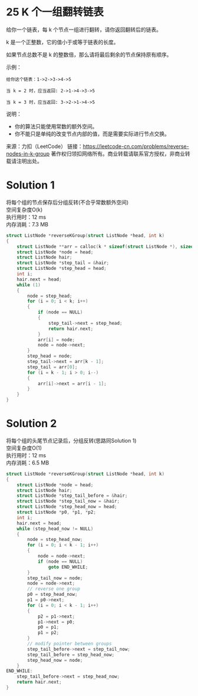 # 25 K 个一组翻转链表

给你一个链表，每 k 个节点一组进行翻转，请你返回翻转后的链表。

k 是一个正整数，它的值小于或等于链表的长度。

如果节点总数不是 k 的整数倍，那么请将最后剩余的节点保持原有顺序。

示例：
```
给你这个链表：1->2->3->4->5

当 k = 2 时，应当返回: 2->1->4->3->5

当 k = 3 时，应当返回: 3->2->1->4->5
```
说明：
+ 你的算法只能使用常数的额外空间。
+ 你不能只是单纯的改变节点内部的值，而是需要实际进行节点交换。

来源：力扣（LeetCode）
链接：https://leetcode-cn.com/problems/reverse-nodes-in-k-group
著作权归领扣网络所有。商业转载请联系官方授权，非商业转载请注明出处。

# Solution 1
将每个组的节点保存后分组反转(不合乎常数额外空间)  
空间复杂度O(k)  
执行用时：12 ms  
内存消耗：7.3 MB  
``` c
struct ListNode *reverseKGroup(struct ListNode *head, int k)
{
    struct ListNode **arr = calloc(k * sizeof(struct ListNode *), sizeof(struct ListNode *));
    struct ListNode *node = head;
    struct ListNode hair;
    struct ListNode *step_tail = &hair;
    struct ListNode *step_head = head;
    int i;
    hair.next = head;
    while (1)
    {
        node = step_head;
        for (i = 0; i < k; i++)
        {
            if (node == NULL)
            {
                step_tail->next = step_head;
                return hair.next;
            }
            arr[i] = node;
            node = node->next;
        }
        step_head = node;
        step_tail->next = arr[k - 1];
        step_tail = arr[0];
        for (i = k - 1; i > 0; i--)
        {
            arr[i]->next = arr[i - 1];
        }
    }
}
```

# Solution 2
将每个组的头尾节点记录后，分组反转(思路同Solution 1)  
空间复杂度O(1)  
执行用时：12 ms  
内存消耗：6.5 MB  
``` c
struct ListNode *reverseKGroup(struct ListNode *head, int k)
{
    struct ListNode *node = head;
    struct ListNode hair;
    struct ListNode *step_tail_before = &hair;
    struct ListNode *step_tail_now = &hair;
    struct ListNode *step_head_now = head;
    struct ListNode *p0, *p1, *p2;
    int i;
    hair.next = head;
    while (step_head_now != NULL)
    {
        node = step_head_now;
        for (i = 0; i < k - 1; i++)
        {
            node = node->next;
            if (node == NULL)
                goto END_WHILE;
        }
        step_tail_now = node;
        node = node->next;
        // reverse one group
        p0 = step_head_now;
        p1 = p0->next;
        for (i = 0; i < k - 1; i++)
        {
            p2 = p1->next;
            p1->next = p0;
            p0 = p1;
            p1 = p2;
        }
        // modify pointer between groups
        step_tail_before->next = step_tail_now;
        step_tail_before = step_head_now;
        step_head_now = node;
    }
END_WHILE:
    step_tail_before->next = step_head_now;
    return hair.next;
}
```